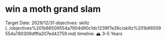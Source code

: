 # win a moth grand slam

Target Date: 2029/12/31
objectives: skillz (../objectives%201b66509554a7804d90c1dc1239f7e26c/skillz%201b66509554a780309dfffa207ed42759.md)
timeline: 🏔 3–5 Years
